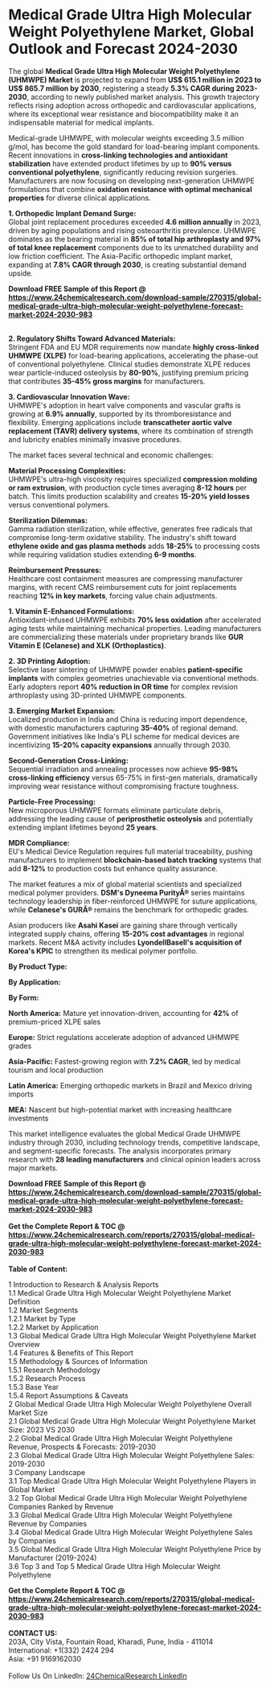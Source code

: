 <h1>Medical Grade Ultra High Molecular Weight Polyethylene Market, Global Outlook and Forecast 2024-2030</h1><p>The global <strong>Medical Grade Ultra High Molecular Weight Polyethylene (UHMWPE) Market</strong> is projected to expand from <strong>US$ 615.1 million in 2023 to US$ 865.7 million by 2030</strong>, registering a steady <strong>5.3% CAGR during 2023-2030</strong>, according to newly published market analysis. This growth trajectory reflects rising adoption across orthopedic and cardiovascular applications, where its exceptional wear resistance and biocompatibility make it an indispensable material for medical implants.</p><p>Medical-grade UHMWPE, with molecular weights exceeding 3.5 million g/mol, has become the gold standard for load-bearing implant components. Recent innovations in <strong>cross-linking technologies and antioxidant stabilization</strong> have extended product lifetimes by up to <strong>90% versus conventional polyethylene</strong>, significantly reducing revision surgeries. Manufacturers are now focusing on developing next-generation UHMWPE formulations that combine <strong>oxidation resistance with optimal mechanical properties</strong> for diverse clinical applications.</p><p><strong>1. Orthopedic Implant Demand Surge:</strong><br>
Global joint replacement procedures exceeded <strong>4.6 million annually</strong> in 2023, driven by aging populations and rising osteoarthritis prevalence. UHMWPE dominates as the bearing material in <strong>85% of total hip arthroplasty and 97% of total knee replacement</strong> components due to its unmatched durability and low friction coefficient. The Asia-Pacific orthopedic implant market, expanding at <strong>7.8% CAGR through 2030</strong>, is creating substantial demand upside.</p><div><b>Download FREE Sample of this Report @ 
            <a href="https://www.24chemicalresearch.com/download-sample/270315/global-medical-grade-ultra-high-molecular-weight-polyethylene-forecast-market-2024-2030-983">
            https://www.24chemicalresearch.com/download-sample/270315/global-medical-grade-ultra-high-molecular-weight-polyethylene-forecast-market-2024-2030-983</a></b></div><br><p><strong>2. Regulatory Shifts Toward Advanced Materials:</strong><br>
Stringent FDA and EU MDR requirements now mandate <strong>highly cross-linked UHMWPE (XLPE)</strong> for load-bearing applications, accelerating the phase-out of conventional polyethylene. Clinical studies demonstrate XLPE reduces wear particle-induced osteolysis by <strong>80-90%</strong>, justifying premium pricing that contributes <strong>35-45% gross margins</strong> for manufacturers.</p><p><strong>3. Cardiovascular Innovation Wave:</strong><br>
UHMWPE's adoption in heart valve components and vascular grafts is growing at <strong>6.9% annually</strong>, supported by its thromboresistance and flexibility. Emerging applications include <strong>transcatheter aortic valve replacement (TAVR) delivery systems</strong>, where its combination of strength and lubricity enables minimally invasive procedures.</p><p>The market faces several technical and economic challenges:</p><p><strong>Material Processing Complexities:</strong><br>
	UHMWPE's ultra-high viscosity requires specialized <strong>compression molding or ram extrusion</strong>, with production cycle times averaging <strong>8-12 hours</strong> per batch. This limits production scalability and creates <strong>15-20% yield losses</strong> versus conventional polymers.</p><p><strong>Sterilization Dilemmas:</strong><br>
	Gamma radiation sterilization, while effective, generates free radicals that compromise long-term oxidative stability. The industry's shift toward <strong>ethylene oxide and gas plasma methods</strong> adds <strong>18-25%</strong> to processing costs while requiring validation studies extending <strong>6-9 months</strong>.</p><p><strong>Reimbursement Pressures:</strong><br>
	Healthcare cost containment measures are compressing manufacturer margins, with recent CMS reimbursement cuts for joint replacements reaching <strong>12% in key markets</strong>, forcing value chain adjustments.</p><p><strong>1. Vitamin E-Enhanced Formulations:</strong><br>
Antioxidant-infused UHMWPE exhibits <strong>70% less oxidation</strong> after accelerated aging tests while maintaining mechanical properties. Leading manufacturers are commercializing these materials under proprietary brands like <strong>GUR Vitamin E (Celanese) and XLK (Orthoplastics)</strong>.</p><p><strong>2. 3D Printing Adoption:</strong><br>
Selective laser sintering of UHMWPE powder enables <strong>patient-specific implants</strong> with complex geometries unachievable via conventional methods. Early adopters report <strong>40% reduction in OR time</strong> for complex revision arthroplasty using 3D-printed UHMWPE components.</p><p><strong>3. Emerging Market Expansion:</strong><br>
Localized production in India and China is reducing import dependence, with domestic manufacturers capturing <strong>35-40%</strong> of regional demand. Government initiatives like India's PLI scheme for medical devices are incentivizing <strong>15-20% capacity expansions</strong> annually through 2030.</p><p><strong>Second-Generation Cross-Linking:</strong><br>
	Sequential irradiation and annealing processes now achieve <strong>95-98% cross-linking efficiency</strong> versus 65-75% in first-gen materials, dramatically improving wear resistance without compromising fracture toughness.</p><p><strong>Particle-Free Processing:</strong><br>
	New microporous UHMWPE formats eliminate particulate debris, addressing the leading cause of <strong>periprosthetic osteolysis</strong> and potentially extending implant lifetimes beyond <strong>25 years</strong>.</p><p><strong>MDR Compliance:</strong><br>
	EU's Medical Device Regulation requires full material traceability, pushing manufacturers to implement <strong>blockchain-based batch tracking</strong> systems that add <strong>8-12%</strong> to production costs but enhance quality assurance.</p><p>The market features a mix of global material scientists and specialized medical polymer providers. <strong>DSM's Dyneema PurityÂ®</strong> series maintains technology leadership in fiber-reinforced UHMWPE for suture applications, while <strong>Celanese's GURÂ®</strong> remains the benchmark for orthopedic grades.</p><p>Asian producers like <strong>Asahi Kasei</strong> are gaining share through vertically integrated supply chains, offering <strong>15-20% cost advantages</strong> in regional markets. Recent M&amp;A activity includes <strong>LyondellBasell's acquisition of Korea's KPIC</strong> to strengthen its medical polymer portfolio.</p><p><strong>By Product Type:</strong></p><p><strong>By Application:</strong></p><p><strong>By Form:</strong></p><p><strong>North America:</strong> Mature yet innovation-driven, accounting for <strong>42%</strong> of premium-priced XLPE sales</p><p><strong>Europe:</strong> Strict regulations accelerate adoption of advanced UHMWPE grades</p><p><strong>Asia-Pacific:</strong> Fastest-growing region with <strong>7.2% CAGR</strong>, led by medical tourism and local production</p><p><strong>Latin America:</strong> Emerging orthopedic markets in Brazil and Mexico driving imports</p><p><strong>MEA:</strong> Nascent but high-potential market with increasing healthcare investments</p><p>This market intelligence evaluates the global Medical Grade UHMWPE industry through 2030, including technology trends, competitive landscape, and segment-specific forecasts. The analysis incorporates primary research with <strong>28 leading manufacturers</strong> and clinical opinion leaders across major markets.</p><div><b>Download FREE Sample of this Report @ 
            <a href="https://www.24chemicalresearch.com/download-sample/270315/global-medical-grade-ultra-high-molecular-weight-polyethylene-forecast-market-2024-2030-983">
            https://www.24chemicalresearch.com/download-sample/270315/global-medical-grade-ultra-high-molecular-weight-polyethylene-forecast-market-2024-2030-983</a></b></div><br><div><b>Get the Complete Report & TOC @ 
            <a href="https://www.24chemicalresearch.com/reports/270315/global-medical-grade-ultra-high-molecular-weight-polyethylene-forecast-market-2024-2030-983">
            https://www.24chemicalresearch.com/reports/270315/global-medical-grade-ultra-high-molecular-weight-polyethylene-forecast-market-2024-2030-983</a></b></div><br>
            <b>Table of Content:</b><p>1 Introduction to Research & Analysis Reports<br />
    1.1 Medical Grade Ultra High Molecular Weight Polyethylene Market Definition<br />
    1.2 Market Segments<br />
        1.2.1 Market by Type<br />
        1.2.2 Market by Application<br />
    1.3 Global Medical Grade Ultra High Molecular Weight Polyethylene Market Overview<br />
    1.4 Features & Benefits of This Report<br />
    1.5 Methodology & Sources of Information<br />
        1.5.1 Research Methodology<br />
        1.5.2 Research Process<br />
        1.5.3 Base Year<br />
        1.5.4 Report Assumptions & Caveats<br />
2 Global Medical Grade Ultra High Molecular Weight Polyethylene Overall Market Size<br />
    2.1 Global Medical Grade Ultra High Molecular Weight Polyethylene Market Size: 2023 VS 2030<br />
    2.2 Global Medical Grade Ultra High Molecular Weight Polyethylene Revenue, Prospects & Forecasts: 2019-2030<br />
    2.3 Global Medical Grade Ultra High Molecular Weight Polyethylene Sales: 2019-2030<br />
3 Company Landscape<br />
    3.1 Top Medical Grade Ultra High Molecular Weight Polyethylene Players in Global Market<br />
    3.2 Top Global Medical Grade Ultra High Molecular Weight Polyethylene Companies Ranked by Revenue<br />
    3.3 Global Medical Grade Ultra High Molecular Weight Polyethylene Revenue by Companies<br />
    3.4 Global Medical Grade Ultra High Molecular Weight Polyethylene Sales by Companies<br />
    3.5 Global Medical Grade Ultra High Molecular Weight Polyethylene Price by Manufacturer (2019-2024)<br />
    3.6 Top 3 and Top 5 Medical Grade Ultra High Molecular Weight Polyethylene</p><div><b>Get the Complete Report & TOC @ 
            <a href="https://www.24chemicalresearch.com/reports/270315/global-medical-grade-ultra-high-molecular-weight-polyethylene-forecast-market-2024-2030-983">
            https://www.24chemicalresearch.com/reports/270315/global-medical-grade-ultra-high-molecular-weight-polyethylene-forecast-market-2024-2030-983</a></b></div><br><b>CONTACT US:</b><br>
            203A, City Vista, Fountain Road, Kharadi, Pune, India - 411014<br>
            International: +1(332) 2424 294<br>
            Asia: +91 9169162030 <br><br>
            Follow Us On LinkedIn: <a href="https://www.linkedin.com/company/24chemicalresearch/">24ChemicalResearch LinkedIn</a>